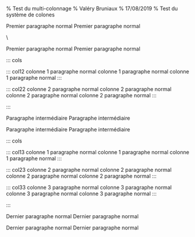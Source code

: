 % Test du multi-colonnage 
% Valéry Bruniaux % 17/08/2019
% Test du système de colones

Premier paragraphe normal Premier paragraphe normal

\

Premier paragraphe normal Premier paragraphe normal

::: cols

::: col12 
colonne 1 paragraphe normal colonne 1 paragraphe normal colonne 1 paragraphe normal
:::

::: col22
colonne 2 paragraphe normal colonne 2 paragraphe normal colonne 2 paragraphe normal colonne 2 paragraphe normal
:::

:::

Paragraphe intermédiaire Paragraphe intermédiaire

Paragraphe intermédiaire Paragraphe intermédiaire

::: cols

::: col13
colonne 1 paragraphe normal colonne 1 paragraphe normal colonne 1 paragraphe normal
:::

::: col23
colonne 2 paragraphe normal colonne 2 paragraphe normal colonne 2 paragraphe normal colonne 2 paragraphe normal
:::

::: col33
colonne 3 paragraphe normal colonne 3 paragraphe normal colonne 3 paragraphe normal colonne 3 paragraphe normal
:::

:::

Dernier paragraphe normal Dernier paragraphe normal

Dernier paragraphe normal Dernier paragraphe normal
